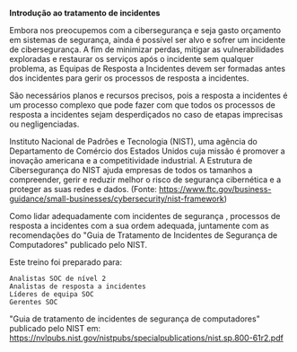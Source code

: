 **Introdução ao tratamento de incidentes**

Embora nos preocupemos com a cibersegurança e seja gasto orçamento em sistemas de segurança, ainda é possível ser alvo e sofrer um incidente de cibersegurança. A fim de minimizar perdas, mitigar as vulnerabilidades exploradas e restaurar os serviços após o incidente sem qualquer problema, as Equipas de Resposta a Incidentes devem ser formadas antes dos incidentes para gerir os processos de resposta a incidentes.

São necessários planos e recursos precisos, pois a resposta a incidentes é um processo complexo que pode fazer com que todos os processos de resposta a incidentes sejam desperdiçados no caso de etapas imprecisas ou negligenciadas.

Instituto Nacional de Padrões e Tecnologia (NIST), uma agência do Departamento de Comércio dos Estados Unidos cuja missão é promover a inovação americana e a competitividade industrial. A Estrutura de Cibersegurança do NIST ajuda empresas de todos os tamanhos a compreender, gerir e reduzir melhor o risco de segurança cibernética e a proteger as suas redes e dados.
(Fonte: https://www.ftc.gov/business-guidance/small-businesses/cybersecurity/nist-framework)


Como lidar adequadamente com incidentes de segurança , processos de resposta a incidentes com a sua ordem adequada, juntamente com as recomendações do "Guia de Tratamento de Incidentes de Segurança de Computadores" publicado pelo NIST.

Este treino foi preparado para:

    Analistas SOC de nível 2
    Analistas de resposta a incidentes
    Líderes de equipa SOC
    Gerentes SOC


 "Guia de tratamento de incidentes de segurança de computadores" publicado pelo NIST em: https://nvlpubs.nist.gov/nistpubs/specialpublications/nist.sp.800-61r2.pdf